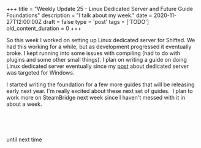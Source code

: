 
+++
title = "Weekly Update 25 - Linux Dedicated Server and Future Guide Foundations"
description = "I talk about my week."
date = 2020-11-27T12:00:00Z
draft = false
type = 'post'
tags = ['TODO']
old_content_duration = 0
+++

<p>So this week I worked on setting up Linux dedicated server for Shifted. We had this working for a while, but as development progressed it eventually broke. I kept running into some issues with compiling (had to do with plugins and some other small things). I plan on writing a guide on doing Linux dedicated server eventually since my <a href="https://trdwll.com/blog/setting-ue4-project-dedicated-server/" target="_blank" rel="noopener">post</a> about dedicated server was targeted for Windows.</p>
<p>I started writing the foundation for a few more guides that will be releasing early next year. I'm really excited about these next set of guides.&nbsp; I plan to work more on SteamBridge next week since I haven't messed with it in about a week.</p>
<p>&nbsp;</p>
<p>&nbsp;</p>
<p>until next time</p>
    
